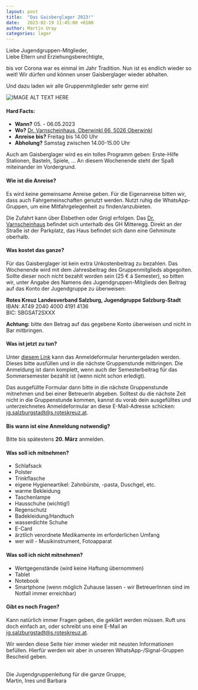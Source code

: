 ```yaml
---
layout: post
title:  "Das Gaisberglager 2023!"
date:   2023-02-19 11:45:00 +0100
author: Martin Uray
categories: lager
---
```


Liebe Jugendgruppen-Mitglieder,<br>
Liebe Eltern und Erziehungsberechtigte,

bis vor Corona war es einmal im Jahr Tradition. Nun ist es endlich wieder so
weit! Wir dürfen und können unser Gaisberglager wieder abhalten.

Und dazu laden wir alle Gruppenmitglieder sehr gerne ein!

![IMAGE ALT TEXT HERE](https://www.red-angels.at/assets/header_gaisberg.JPG)

#### Hard Facts:
- **Wann?** 05. - 06.05.2023
- **Wo?** [Dr. Varnscheinhaus, Oberwinkl 66, 5026 Oberwinkl](https://goo.gl/maps/KCCQh1oP8bHLhGmK7)
- **Anreise bis?** Freitag bis 14.00 Uhr
- **Abholung?** Samstag zwischen 14.00-15.00 Uhr


Auch am Gaisberglager wird es ein tolles Programm geben: Erste-Hilfe Stationen,
Basteln, Spiele, ...
An diesem Wochenende steht der Spaß miteinander im Vordergrund.


#### Wie ist die Anreise?
Es wird keine gemeinsame Anreise geben. Für die Eigenanreise bitten wir, dass 
auch Fahrgemeinschaften genutzt werden.
Nutzt ruhig die WhatsApp-Gruppen, um eine Mitfahrgelegenheit zu
finden/anzubieten.

Die Zufahrt kann über Elsbethen oder Gnigl erfolgen. Das 
[Dr. Varnscheinhaus](https://goo.gl/maps/KCCQh1oP8bHLhGmK7) befindet sich 
unterhalb des GH Mitteregg. Direkt an der Straße ist der Parkplatz, das Haus
befindet sich dann eine Gehminute oberhalb.


#### Was kostet das ganze?
Für das Gaisberglager ist kein extra Unkostenbeitrag zu bezahlen. Das 
Wochenende wird mit dem Jahresbeitrag des Gruppenmitglieds abgegolten. Sollte 
dieser noch nicht bezahlt worden sein (25 € á Semester), so bitten wir, unter 
Angabe des Namens des Jugendgruppen-Mitglieds den Beitrag auf das Konto der 
Jugendgruppe zu überweisen:

**Rotes Kreuz Landesverband Salzburg, Jugendgruppe Salzburg-Stadt**<br>
    IBAN:  	AT49 2040 4000 4191 4136<br>
    BIC:     	SBGSAT2SXXX


**Achtung:** bitte den Betrag auf das gegebene Konto überweisen und nicht in Bar
mitbringen.


#### Was ist jetzt zu tun?
Unter
[diesem Link](https://www.red-angels.at/assets/Anmeldung_Gaisberglager_2023.pdf)
kann das Anmeldeformular heruntergeladen werden. Dieses
bitte ausfüllen und in die nächste Gruppenstunde mitbringen. Die Anmeldung ist
dann komplett, wenn auch der Semesterbeitrag für das Sommersemester bezahlt ist
(wenn nicht schon erledigt).

Das ausgefüllte Formular dann bitte in die nächste Gruppenstunde mitnehmen und 
bei einer BetreuerIn abgeben.
Solltest du die nächste Zeit nicht in die Gruppenstunde kommen, kannst du vorab
dein ausgefülltes und unterzeichnetes Anmeldeformular an diese E-Mail-Adresse
schicken:
[jg.salzburgstadt@s.roteskreuz.at](mailto:jg.salzburgstadt@s.roteskreuz.at).


#### Bis wann ist eine Anmeldung notwendig?
Bitte bis spätestens **20. März** anmelden.


#### Was soll ich mitnehmen?
* Schlafsack
* Polster
* Trinkflasche
* eigene Hygieneartikel: Zahnbürste, -pasta, Duschgel, etc.
* warme Bekleidung
* Taschenlampe
* Hausschuhe (wichtig!)
* Regenschutz
* Badekleidung/Handtuch
* wasserdichte Schuhe
* E-Card
* ärztlich verordnete Medikamente im erforderlichen Umfang
* wer will - Musikinstrument, Fotoapparat


#### Was soll ich nicht mitnehmen?
* Wertgegenstände (wird keine Haftung übernommen)
* Tablet
* Notebook
* Smartphone (wenn möglich Zuhause lassen - wir BetreuerInnen sind im Notfall
 immer erreichbar)



#### Gibt es noch Fragen?
Kann natürlich immer Fragen geben, die geklärt werden müssen. Ruft uns doch
einfach an, oder schreibt uns eine E-Mail an
[jg.salzburgstadt@s.roteskreuz.at](mailto:jg.salzburgstadt@s.roteskreuz.at).


Wir werden diese Seite hier immer wieder mit neusten Informationen befüllen.
Hierfür werden wir aber in unseren WhatsApp-/Signal-Gruppen Bescheid geben.

<br>
Die Jugendgruppenleitung für die ganze Gruppe,<br>
Martin, Ines und Barbara
